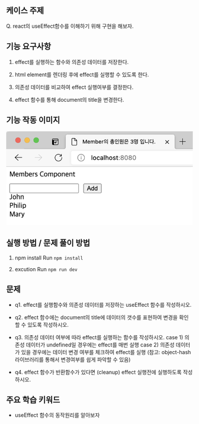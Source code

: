 ## 케이스 주제

Q. react의 useEffect함수를 이해하기 위해 구현을 해보자.


## 기능 요구사항

1. effect를 실행하는 함수와 의존성 데이터를 저장한다.


2. html element를 렌더링 후에 effect를 실행할 수 있도록 한다.


3. 의존성 데이터를 비교하여 effect 실행여부를 결정한다.


4. effect 함수를 통해 document의 title을 변경한다.


## 기능 작동 이미지
![example_image](./src/solution/presenter/assets/examples.png)


## 실행 방법 / 문제 풀이 방법
1. npm install
Run `npm install`

2. excution
Run `npm run dev`


## 문제
- q1. effect를 실행함수와 의존성 데이터를 저장하는 useEffect 함수를 작성하시오.

- q2. effect 함수에는 document의 title에 데이터의 갯수를 표현하여 변경을 확인할 수 있도록 작성하시오.

- q3. 의존성 데이터 여부에 따라 effect를 실행하는 함수를 작성하시오.
  case 1) 의존성 데이터가 undefined일 경우에는 effect를 매번 실행
  case 2) 의존성 데이터가 있을 경우에는 데이터 변경 여부를 체크하여 effect를 실행 
  (참고: object-hash라이브러리를 통해서 변경여부를 쉽게 파악할 수 있음)

- q4. effect 함수가 반환함수가 있다면 (cleanup) effect 실행전에 실행하도록 작성하시오.


## 주요 학습 키워드
- useEffect 함수의 동작원리를 알아보자

